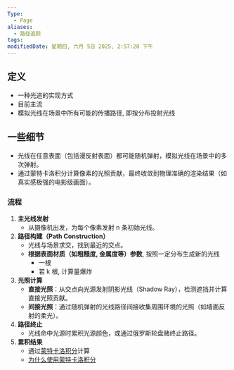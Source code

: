 ```yaml
---
Type:
  - Page
aliases:
  - 路径追踪
tags: 
modifiedDate: 星期四, 六月 5日 2025, 2:57:28 下午
---
```


## 定义

- 一种光追的实现方式
- 目前主流
- 模拟光线在场景中所有可能的传播路径​, 即按分布投射光线

## 一些细节

- 光线在任意表面（包括漫反射表面）都可能随机弹射，模拟光线在场景中的多次弹射。
- 通过蒙特卡洛积分计算像素的光照贡献，最终收敛到物理准确的渲染结果（如真实感极强的电影级画面）。

### 流程

1. ​**​主光线发射​**​
    - 从摄像机出发，为每个像素发射 n 条初始光线。
2. ​**​路径构建（Path Construction）​**​
    - 光线与场景求交，找到最近的交点。
    - **根据表面材质（如粗糙度, 金属度等）参数**, 按照一定分布生成新的光线
        - 一根
        - 若 k 根, 计算量爆炸
3. ​**​光照计算​**​
    - ​**​直接光照​**​：从交点向光源发射阴影光线（Shadow Ray），检测遮挡并计算直接光照贡献。
    - ​**​间接光照​**​：通过随机弹射的光线路径间接收集周围环境的光照（如墙面反射的柔光）。
4. ​**​路径终止​**​
    - 光线命中光源时累积光源颜色，或通过俄罗斯轮盘赌终止路径。
5. ​**​累积结果​**​
    - 通过[蒙特卡洛积分](蒙特卡洛积分.md)计算
    - [为什么使用蒙特卡洛积分](为什么使用蒙特卡洛积分.md)
